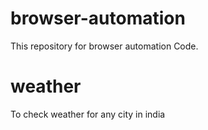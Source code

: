 # browser-automation
This repository for browser automation Code.

# weather
To check weather  for any city in india

